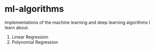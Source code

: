 # ml-algorithms
Implementations of the machine learning and deep learning algorithms I learn about.

1. Linear Regression
2. Polynomial Regression
